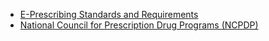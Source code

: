 - [E-Prescribing Standards and Requirements](https://www.cms.gov/medicare/regulations-guidance/electronic-prescribing/adopted-standard-and-transactions)
- [National Council for Prescription Drug Programs (NCPDP)](https://en.wikipedia.org/wiki/National_Council_for_Prescription_Drug_Programs)
